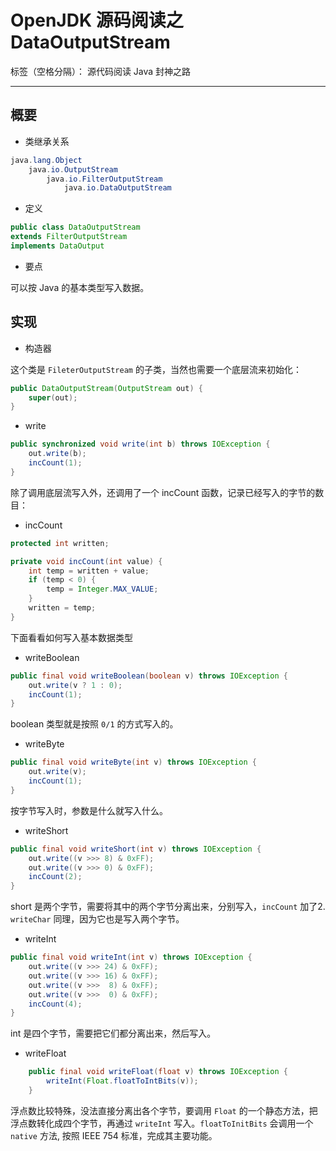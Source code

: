 # OpenJDK 源码阅读之 DataOutputStream

标签（空格分隔）： 源代码阅读 Java 封神之路

---

## 概要

* 类继承关系 

```java
java.lang.Object
    java.io.OutputStream
        java.io.FilterOutputStream
            java.io.DataOutputStream
```

* 定义 

```java
public class DataOutputStream
extends FilterOutputStream
implements DataOutput
```

* 要点

可以按 Java 的基本类型写入数据。


## 实现

* 构造器

这个类是 `FileterOutputStream` 的子类，当然也需要一个底层流来初始化：


```java
public DataOutputStream(OutputStream out) {
    super(out);
}
```

* write

```java
public synchronized void write(int b) throws IOException {
    out.write(b);
    incCount(1);
}
```

除了调用底层流写入外，还调用了一个 incCount 函数，记录已经写入的字节的数目：


* incCount

```java
protected int written;

private void incCount(int value) {
    int temp = written + value;
    if (temp < 0) {
        temp = Integer.MAX_VALUE;
    }
    written = temp;
}
```

下面看看如何写入基本数据类型


* writeBoolean

```java
public final void writeBoolean(boolean v) throws IOException {
    out.write(v ? 1 : 0);
    incCount(1);
}
```

boolean 类型就是按照 `0/1` 的方式写入的。


* writeByte

```java
public final void writeByte(int v) throws IOException {
    out.write(v);
    incCount(1);
}
```

按字节写入时，参数是什么就写入什么。


* writeShort

```java
public final void writeShort(int v) throws IOException {
    out.write((v >>> 8) & 0xFF);
    out.write((v >>> 0) & 0xFF);
    incCount(2);
}
```

short 是两个字节，需要将其中的两个字节分离出来，分别写入，`incCount` 加了2. `writeChar` 同理，因为它也是写入两个字节。


* writeInt

```java
public final void writeInt(int v) throws IOException {
    out.write((v >>> 24) & 0xFF);
    out.write((v >>> 16) & 0xFF);
    out.write((v >>>  8) & 0xFF);
    out.write((v >>>  0) & 0xFF);
    incCount(4);
}
```

int 是四个字节，需要把它们都分离出来，然后写入。


* writeFloat

```java
    public final void writeFloat(float v) throws IOException {
        writeInt(Float.floatToIntBits(v));
    }
```

浮点数比较特殊，没法直接分离出各个字节，要调用 `Float` 的一个静态方法，把浮点数转化成四个字节，再通过 `writeInt` 写入。`floatToInitBits` 会调用一个 `native` 方法, 按照 IEEE 754 标准，完成其主要功能。